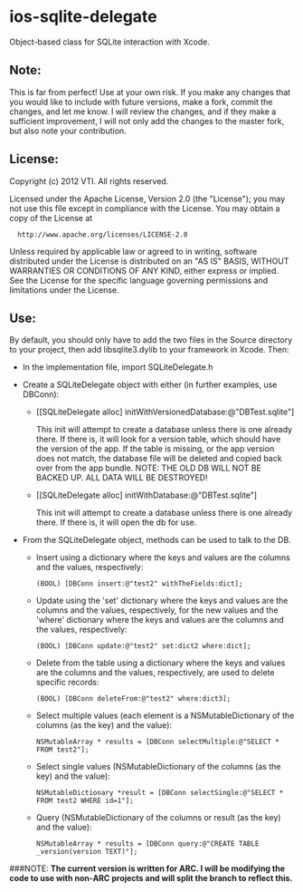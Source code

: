 ios-sqlite-delegate
===================

Object-based class for SQLite interaction with Xcode.

Note:
------------

This is far from perfect!  Use at your own risk.  If you make any changes that you would like to include with future versions, make a fork, commit the changes, and let me know. I will review the changes, and if they make a sufficient improvement, I will not only add the changes to the master fork, but also note your contribution.

License:
------------

Copyright (c) 2012 VTI. All rights reserved.

Licensed under the Apache License, Version 2.0 (the "License");
you may not use this file except in compliance with the License.
You may obtain a copy of the License at

      http://www.apache.org/licenses/LICENSE-2.0

Unless required by applicable law or agreed to in writing, software
distributed under the License is distributed on an "AS IS" BASIS,
WITHOUT WARRANTIES OR CONDITIONS OF ANY KIND, either express or implied.
See the License for the specific language governing permissions and
limitations under the License.

Use:
------------
By default, you should only have to add the two files in the Source directory to your project, then add libsqlite3.dylib to your framework in Xcode.  Then:

- In the implementation file, import SQLiteDelegate.h
- Create a SQLiteDelegate object with either (in further examples, use DBConn):

    - [[SQLiteDelegate alloc] initWithVersionedDatabase:@"DBTest.sqlite"]

        This init will attempt to create a database unless there is one already there.
        If there is, it will look for a version table, which should have the version
        of the app.  If the table is missing, or the app version does not match,
        the database file will be deleted and copied back over from the app bundle.
        NOTE:  THE OLD DB WILL NOT BE BACKED UP.  ALL DATA WILL BE DESTROYED!
        
    - [[SQLiteDelegate alloc] initWithDatabase:@"DBTest.sqlite"]

        This init will attempt to create a database unless there is one already there.
        If there is, it will open the db for use.      
- From the SQLiteDelegate object, methods can be used to talk to the DB.

    - Insert using a dictionary where the keys and values are the columns and the values, respectively:

        `(BOOL) [DBConn insert:@"test2" withTheFields:dict];`
    - Update using the 'set' dictionary where the keys and values are the columns and the values, respectively, for the new values and the 'where' dictionary where the keys and values are the columns and the values, respectively:

        `(BOOL) [DBConn update:@"test2" set:dict2 where:dict];`
    - Delete from the table using a dictionary where the keys and values are the columns and the values, respectively, are used to delete specific records:

        `(BOOL) [DBConn deleteFrom:@"test2" where:dict3];`
    - Select multiple values (each element is a NSMutableDictionary of the columns (as the key) and the value):

        `NSMutableArray * results = [DBConn selectMultiple:@"SELECT * FROM test2"];`
    - Select single values (NSMutableDictionary of the columns (as the key) and the value):

        `NSMutableDictionary *result = [DBConn selectSingle:@"SELECT * FROM test2 WHERE id=1"];`
    - Query (NSMutableDictionary of the columns or result (as the key) and the value):
 
        `NSMutableArray * results = [DBConn query:@"CREATE TABLE _version(version TEXT)"];`

###NOTE:
__The current version is written for ARC.  I will be modifying the code to use with non-ARC projects and will split the branch to reflect this.__
